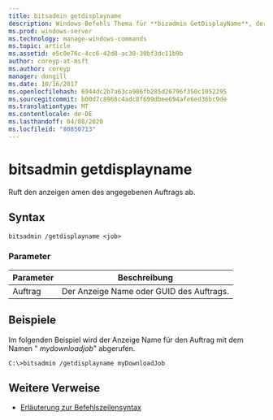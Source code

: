 ```yaml
---
title: bitsadmin getdisplayname
description: Windows-Befehls Thema für **bizadmin GetDisplayName**, der den anzeigen amen des angegebenen Auftrags abruft.
ms.prod: windows-server
ms.technology: manage-windows-commands
ms.topic: article
ms.assetid: e5c0e76c-4cc6-42d8-ac30-30bf3dc11b9b
author: coreyp-at-msft
ms.author: coreyp
manager: dongill
ms.date: 10/16/2017
ms.openlocfilehash: 6944dc2b7a63ca986fb285d26796f350c1052295
ms.sourcegitcommit: b00d7c8968c4adc8f699dbee694afe6ed36bc9de
ms.translationtype: MT
ms.contentlocale: de-DE
ms.lasthandoff: 04/08/2020
ms.locfileid: "80850713"
---
```

# <a name="bitsadmin-getdisplayname"></a>bitsadmin getdisplayname

Ruft den anzeigen amen des angegebenen Auftrags ab.

## <a name="syntax"></a>Syntax

```
bitsadmin /getdisplayname <job>
```

### <a name="parameters"></a>Parameter

| Parameter | Beschreibung |
| -------------- | -------------- |
| Auftrag | Der Anzeige Name oder GUID des Auftrags. |

## <a name="examples"></a><a name=BKMK_examples></a>Beispiele

Im folgenden Beispiel wird der Anzeige Name für den Auftrag mit dem Namen " *mydownloadjob*" abgerufen.

```
C:\>bitsadmin /getdisplayname myDownloadJob
```

## <a name="additional-references"></a>Weitere Verweise

- [Erläuterung zur Befehlszeilensyntax](command-line-syntax-key.md)